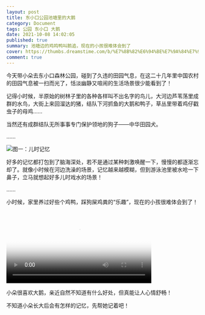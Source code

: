 ```yaml
---
layout: post
title: 东小口公园池塘里的大鹅
category: Document
tags: 公园 东小口 大鹅
date: 2021-10-08 14:02:05
published: true
summary: 池塘边的鸡鸣鸭叫鹅追，现在的小孩很难体会到了
cover: https://thumbs.dreamstime.com/b/%E7%8B%82%E6%94%BE%E7%9A%84%E7%94%9F-%E5%9C%A8%E6%B1%A0%E5%A1%98-32487518.jpg
comment: true
---
```


今天带小朵去东小口森林公园，碰到了久违的田园气息，在这二十几年里中国农村的田园气息被一扫而光了，恬淡幽静又喧闹的生活场景很少能看到了！

记得小时候，半原始的树林子里的各种各样叫不出名字的鸟儿，大河边芦苇荡里成群的水鸟，大街上来回溜达的猪，结队下河抓鱼的大鹅和鸭子，草丛里带着鸡仔戳虫子的母鸡……

当然还有成群结队无所事事专门保护领地的狗子——中华田园犬。

……

![图一：儿时记忆](https://img.doooor.net/img/forum/201309/04/233635jz929g2l03kq9ld0.jpg)

好多的记忆都打包到了脑海深处，若不是通过某种刺激唤醒一下，慢慢的都逐渐忘却了。就像小时候在河边洗澡的场景，记忆越来越模糊，但到游泳池里被水呛一下鼻子，立马就想起好多儿时戏水的场景！

……

小时候，家里养过好些个鸡鸭，踩狗屎鸡粪的“乐趣”，现在的小孩很难体会到了！

<video data-v-1cd84dd5="" poster="//ci.xiaohongshu.com/7f0d5b01-e9f4-477f-9484-5c5a3f5d202b?imageView2/2/w/1080/format/jpg" src="http://v.xiaohongshu.com/3d12bfcd8ef39f4d709289e9992d8b0aad8dd585_r_ln?sign=8b10880129f14510ea782b1dbba964de&amp;t=621a4e80" controls="controls" objectfit="contain" width="380px"></video>

小朵很喜欢大鹅，亲近自然不知道有什么好处，但真能让人心情舒畅！

不知道小朵长大后会有怎样的记忆，先帮她记着吧！

